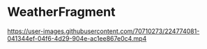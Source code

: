 # WeatherFragment

https://user-images.githubusercontent.com/70710273/224774081-041344ef-04f6-4d29-904e-ac1ee867e0c4.mp4

